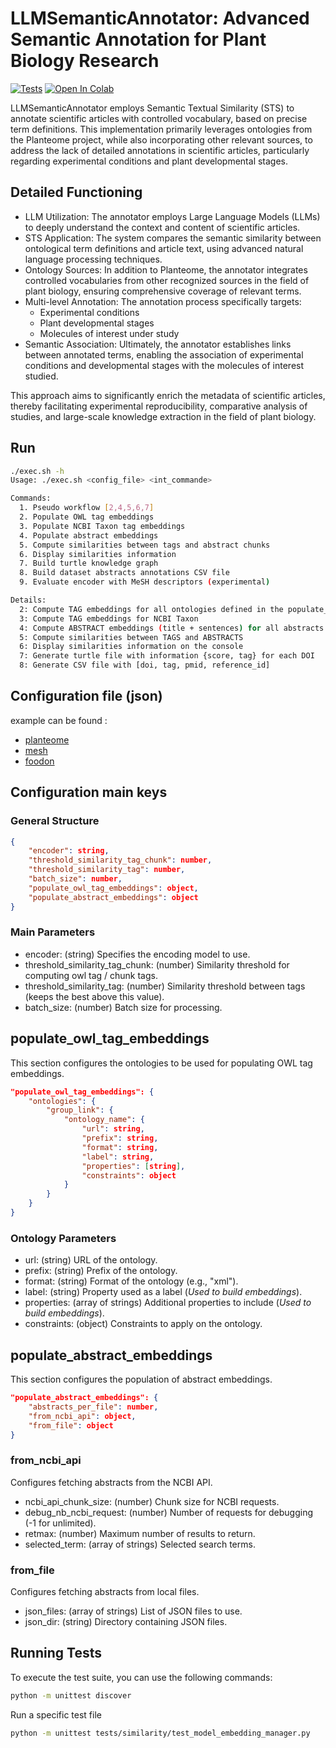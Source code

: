 # LLMSemanticAnnotator: Advanced Semantic Annotation for Plant Biology Research

[![Tests](https://github.com/p2m2/encoder-ontology-match-abstract/actions/workflows/ci.yml/badge.svg)](https://github.com/p2m2/encoder-ontology-match-abstract/actions/workflows/ci.yml)
[![Open In Colab](https://colab.research.google.com/assets/colab-badge.svg)](https://colab.research.google.com/github/p2m2/encoder-ontology-match-abstract/blob/main/llm-semantic-annotator.ipynb)


LLMSemanticAnnotator employs Semantic Textual Similarity (STS) to annotate scientific articles with controlled vocabulary, based on precise term definitions. This implementation primarily leverages ontologies from the Planteome project, while also incorporating other relevant sources, to address the lack of detailed annotations in scientific articles, particularly regarding experimental conditions and plant developmental stages.

## Detailed Functioning

- LLM Utilization: The annotator employs Large Language Models (LLMs) to deeply understand the context and content of scientific articles.
- STS Application: The system compares the semantic similarity between ontological term definitions and article text, using advanced natural language processing techniques.
- Ontology Sources: In addition to Planteome, the annotator integrates controlled vocabularies from other recognized sources in the field of plant biology, ensuring comprehensive coverage of relevant terms.
- Multi-level Annotation: The annotation process specifically targets:
    - Experimental conditions
    - Plant developmental stages
    - Molecules of interest under study
- Semantic Association: Ultimately, the annotator establishes links between annotated terms, enabling the association of experimental conditions and developmental stages with the molecules of interest studied.

This approach aims to significantly enrich the metadata of scientific articles, thereby facilitating experimental reproducibility, comparative analysis of studies, and large-scale knowledge extraction in the field of plant biology.


## Run

```bash
./exec.sh -h
Usage: ./exec.sh <config_file> <int_commande>

Commands:
  1. Pseudo workflow [2,4,5,6,7]
  2. Populate OWL tag embeddings
  3. Populate NCBI Taxon tag embeddings
  4. Populate abstract embeddings
  5. Compute similarities between tags and abstract chunks
  6. Display similarities information
  7. Build turtle knowledge graph
  8. Build dataset abstracts annotations CSV file
  9. Evaluate encoder with MeSH descriptors (experimental)

Details:
  2: Compute TAG embeddings for all ontologies defined in the populate_owl_tag_embeddings section
  3: Compute TAG embeddings for NCBI Taxon
  4: Compute ABSTRACT embeddings (title + sentences) for all abstracts in the dataset
  5: Compute similarities between TAGS and ABSTRACTS
  6: Display similarities information on the console
  7: Generate turtle file with information {score, tag} for each DOI
  8: Generate CSV file with [doi, tag, pmid, reference_id]

```

## Configuration file (json)  

example can be found :

- [planteome](./config/planteome-demo.json)
- [mesh](./config/mesh-demo.json)
- [foodon](./config/foodon-demo.json)
 

## Configuration main keys

### General Structure

```json
{
    "encoder": string,
    "threshold_similarity_tag_chunk": number,
    "threshold_similarity_tag": number,
    "batch_size": number,
    "populate_owl_tag_embeddings": object,
    "populate_abstract_embeddings": object
}
```

### Main Parameters

- encoder: (string) Specifies the encoding model to use.
- threshold_similarity_tag_chunk: (number) Similarity threshold for computing owl tag / chunk tags.
- threshold_similarity_tag: (number) Similarity threshold between tags (keeps the best above this value).
- batch_size: (number) Batch size for processing.


## populate_owl_tag_embeddings

 This section configures the ontologies to be used for populating OWL tag embeddings. 

```json
"populate_owl_tag_embeddings": {
    "ontologies": {
        "group_link": {
            "ontology_name": {
                "url": string,
                "prefix": string,
                "format": string,
                "label": string,
                "properties": [string],
                "constraints": object
            }
        }
    }
}
```
### Ontology Parameters

- url: (string) URL of the ontology.
- prefix: (string) Prefix of the ontology.
- format: (string) Format of the ontology (e.g., "xml").
- label: (string) Property used as a label (*Used to build embeddings*).
- properties: (array of strings) Additional properties to include (*Used to build embeddings*).
- constraints: (object) Constraints to apply on the ontology.


## populate_abstract_embeddings

 This section configures the population of abstract embeddings. 

```json
"populate_abstract_embeddings": {
    "abstracts_per_file": number,
    "from_ncbi_api": object,
    "from_file": object
}
```

### from_ncbi_api

Configures fetching abstracts from the NCBI API.

- ncbi_api_chunk_size: (number) Chunk size for NCBI requests.
- debug_nb_ncbi_request: (number) Number of requests for debugging (-1 for unlimited).
- retmax: (number) Maximum number of results to return.
- selected_term: (array of strings) Selected search terms.

### from_file

Configures fetching abstracts from local files.

- json_files: (array of strings) List of JSON files to use.
- json_dir: (string) Directory containing JSON files.


## Running Tests

 To execute the test suite, you can use the following commands: 

```bash
python -m unittest discover
```

Run a specific test file

```bash
python -m unittest tests/similarity/test_model_embedding_manager.py
```